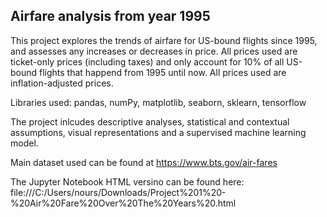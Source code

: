## Airfare analysis from year 1995

This project explores the trends of airfare for US-bound flights since 1995, and assesses any increases or decreases in price. All prices used are ticket-only prices (including taxes) and only account for 10% of all US-bound flights that happend from 1995 until now. All prices used are inflation-adjusted prices.

Libraries used: pandas, numPy, matplotlib, seaborn, sklearn, tensorflow 

The project inlcudes descriptive analyses, statistical and contextual assumptions, visual representations and a supervised machine learning model.

Main dataset used can be found at https://www.bts.gov/air-fares 

The Jupyter Notebook HTML versino can be found here: file:///C:/Users/nours/Downloads/Project%201%20-%20Air%20Fare%20Over%20The%20Years%20.html

